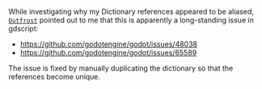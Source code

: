 While investigating why my Dictionary references appeared to be aliased, [`Outfrost`](https://www.twitch.tv/outfrost) pointed out to me that this is apparently a long-standing issue in gdscript:

- https://github.com/godotengine/godot/issues/48038
- https://github.com/godotengine/godot/issues/65589

The issue is fixed by manually duplicating the dictionary so that the references become unique.
